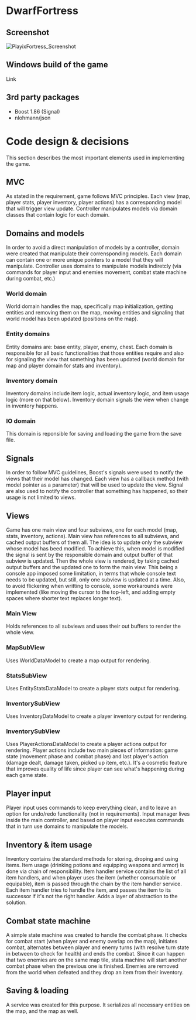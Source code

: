 # DwarfFortress
## Screenshot
![PlayixFortress_Screenshot](https://github.com/user-attachments/assets/7294f107-6dd1-4fb9-9f0f-d359a7c1a73e)
## Windows build of the game
Link
## 3rd party packages
* Boost 1.86 (Signal)
* nlohmann/json
# Code design & decisions
This section describes the most important elements used in implementing the game.

## MVC
As stated in the requirement, game follows MVC principles. Each view (map, player stats, player inventory, player actions) has a corresponding model that will trigger view update. Controller manipulates models via domain classes that contain logic for each domain.

## Domains and models
In order to avoid a direct manipulation of models by a controller, domain were created that manipulate their corrensponding models. Each domain can contain one or more unique pointers to a model that they will manipulate. Controller uses domains to manipulate models indiretcly (via commands for player input and enemies movement, combat state machine during combat, etc.)

### World domain
World domain handles the map, specifically map initialization, getting entities and removing them on the map, moving entities and signaling that world model has been updated (positions on the map).
### Entity domains
Entity domains are: base entity, player, enemy, chest. Each domain is responsible for all basic functionalities that those entities require and also for signaling the view that something has been updated (world domain for map and player domain for stats and inventory).
### Inventory domain
Inventory domains include item logic, actual inventory logic, and item usage logic (more on that below). Inventory domain signals the view when change in inventory happens.
### IO domain
This domain is reponsible for saving and loading the game from the save file.

## Signals
In order to follow MVC guidelines, Boost's signals were used to notify the views that their model has changed. Each view has a callback method (with model pointer as a parameter) that will be used to update the view. Signal are also used to notify the controller that something has happened, so their usage is not limited to views.

## Views
Game has one main view and four subviews, one for each model (map, stats, inventory, actions). Main view has references to all subviews, and cached output buffers of them all. The idea is to update only the subview whose model has beed modified. To achieve this, when model is modified the signal is sent by the responsible domain and output buffer of that subview is updated. Then the whole view is rendered, by taking cached output buffers and the updated one to form the main view. This being a console app imposed some limitation, in terms that whole console text needs to be updated, but still, only one subview is updated at a time. Also, to avoid flickering when writting to console, some workarounds were implemented (like moving the cursor to the top-left, and adding empty spaces where shorter text replaces longer text).

### Main View
Holds references to all subviews and uses their out buffers to render the whole view.
### MapSubView
Uses WorldDataModel to create a map output for rendering.
### StatsSubView
Uses EntityStatsDataModel to create a player stats output for rendering.
### InventorySubView
Uses InventoryDataModel to create a player inventory output for rendering.
### InventorySubView
Uses PlayerActionsDataModel to create a player actions output for rendering.
Player actions include two main pieces of information: game state (movement phase and combat phase) and last player's action (damage dealt, damage taken, picked up item, etc.).
It's a cosmetic feature that improves quality of life since player can see what's happening during each game state.

## Player input
Player input uses commands to keep everything clean, and to leave an option for undo/redo functionality (not in requirements). Input manager lives inside the main controller, and based on player input executes commands that in turn use domains to manipulate the models.

## Inventory & item usage
Inventory contains the standard methods for storing, droping and using items. Item usage (drinking potions and equipping weapons and armor) is done via chain of responsibility. Item handler service contains the list of all item handlers, and when player uses the item (whether consumable or equipable), item is passed through the chain by the item handler service. Each item handler tries to handle the item, and passes the item to its successor if it's not the right handler. Adds a layer of abstraction to the solution.

## Combat state machine
A simple state machine was created to handle the combat phase. It checks for combat start (when player and enemy overlap on the map), initiates combat, alternates between player and enemy turns (with resolve turn state in between to check for health) and ends the combat. Since it can happen that two enemies are on the same map tile, stata machine will start another combat phase when the previous one is finished. Enemies are removed from the world when defeated and they drop an item from their inventory.

## Saving & loading
A service was created for this purpose. It serializes all necessary entities on the map, and the map as well.

